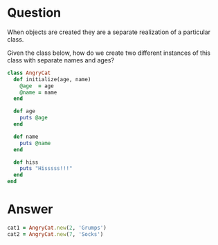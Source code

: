 # Question

When objects are created they are a separate realization of a particular class.

Given the class below, how do we create two different instances of this class 
with separate names and ages?

```ruby
class AngryCat
  def initialize(age, name)
    @age  = age
    @name = name
  end

  def age
    puts @age
  end

  def name
    puts @name
  end

  def hiss
    puts "Hisssss!!!"
  end
end
```

# Answer

```ruby
cat1 = AngryCat.new(2, 'Grumps')
cat2 = AngryCat.new(7, 'Socks')
```
